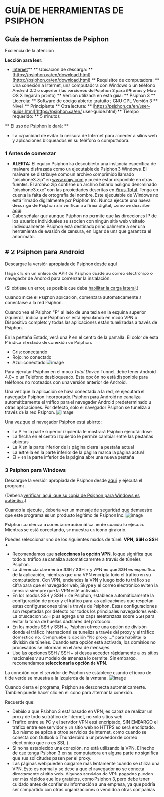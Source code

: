 [Title]: # ()
[Difficulty]: # (Principiante)
[Order]: # (0)

# GUÍA DE HERRAMIENTAS DE PSIPHON

## Guía de herramientas de Psiphon
Exciencia de la atención

**Lección para leer:**
- [Internet](umbrella://lesson/the-internet)**
** Ubicación de descarga: ** [https://psiphon.ca/en/download.html](https://psiphon.ca/en/download.html)
** Requisitos de computadora: ** Una conexión a Internet, una computadora con Windows o un teléfono Android 2.2 o superior (las versiones de Psiphon 3 para iPhones y Mac OS X llegarán pronto)
** Versión utilizada en esta guía: ** Psiphon 3
** Licencia: ** Software de código abierto gratuito ; GNU GPL Versión 3
** Nivel: ** Principiante
** Otra lectura: ** [https://psiphon.ca/en/user-guide.html](https://psiphon.ca/en/ user-guide.html)
** Tiempo requerido: ** 5 minutos

** El uso de Psiphon le dará: **
- La capacidad de evitar la censura de Internet para acceder a sitios web y aplicaciones bloqueados en su teléfono o computadora.

### 1 Antes de comenzar

- **ALERTA:** El equipo Psiphon ha descubierto una instancia específica de malware disfrazada como un ejecutable de Psiphon 3 Windows. El malware se distribuye como un archivo comprimido llamado "pisphone3.zip" en www.copy.com y puede estar disponible en otras fuentes. El archivo zip contiene un archivo binario maligno denominado "pisphone3.exe" con las propiedades descritas en [Virus Total](https://www.virustotal.com/en/file/54201e181615c7eb18ee5a5ca3a0b7924cf3097ac5214fbee530741b6a6bc3da/analysis/1372262585/). Tenga en cuenta la falta de ortografía del nombre. Este ejecutable de Windows no está firmado digitalmente por Psiphon Inc. Nunca ejecute una nueva descarga de Psiphon sin verificar su firma digital, como se describe [aquí](https://psiphon.ca/en.html#is_my_psiphon_3_for_windows_authentic).
- Cabe señalar que aunque Psiphon no permite que las direcciones IP de los usuarios individuales se asocien con ningún sitio web visitado individualmente, Psiphon está destinado principalmente a ser una herramienta de evasión de censura, en lugar de una que garantiza el anonimato.

## # 2 Psiphon para Android

Descargue la versión apropiada de Psiphon desde [aquí](https://psiphon.ca/en/download.html).

Haga clic en un enlace de APK de Psiphon desde su correo electrónico o navegador de Android para comenzar la instalación.

(Si obtiene un error, es posible que deba [habilitar la carga lateral](https://psiphon.ca/en/faq.html#android-enable-sideloading).)

Cuando inicie el Psiphon aplicación, comenzará automáticamente a conectarse a la red Psiphon.

Cuando vea el Psiphon "P" al lado de una tecla en la esquina superior izquierda, indica que Psiphon se está ejecutando en modo VPN o Dispositivo completo y todas las aplicaciones están tunelizadas a través de Psiphon.

En la pestaña Estado, verá una P en el centro de la pantalla. El color de esta P indica el estado de conexión de Psiphon.
- Gris: conectando
- Rojo: no conectado
- Azul: conectado
![image](tool_psiphon1.png)

Para ejecutar Psiphon en el modo _Total Device_ Tunnel, debe tener Android 4.0+ o un Teléfono desbloqueado. Esta opción no está disponible para teléfonos no rooteados con una versión anterior de Android.

Una vez que la aplicación se haya conectado a la red, se ejecutará el navegador Psiphon incorporado. Psiphon para Android no canaliza automáticamente el tráfico para el navegador Android predeterminado u otras aplicaciones. Por defecto, solo el navegador Psiphon se tuneliza a través de la red Psiphon.
![Image](tool_psiphon2.png)

Una vez que el navegador Psiphon está abierto:
- La P en la parte superior izquierda le mostrará Psiphon ejecutándose
- La flecha en el centro izquierdo le permite cambiar entre las pestañas abiertas
- La X en la parte inferior de la página cierra la pestaña actual
- La estrella en la parte inferior de la página marca la página actual
- El + en la parte inferior de la página abre una nueva pestaña

### 3 Psiphon para Windows

Descargue la versión apropiada de Psiphon desde [aquí](https://psiphon.ca/en/download.html), y ejecuta el programa.

(Debería [verificar, aquí, que su copia de Psiphon para Windows es auténtica](https://psiphon.ca/en/faq.html#authentic-windows).)

Cuando la ejecute , debería ver un mensaje de seguridad que demuestre que este programa es un producto legítimo de Psiphon Inc.
![image](tool_psiphon3.png)

Psiphon comienza a conectarse automáticamente cuando lo ejecuta. Mientras se está conectando, se muestra un ícono giratorio.

Puedes seleccionar uno de los siguientes modos de túnel: **VPN, SSH o SSH +**

- Recomendamos que **selecciones la opción VPN**, lo que significa que todo tu tráfico se canaliza automáticamente a través de túneles. Psiphon.
- La diferencia clave entre SSH / SSH + y VPN es que SSH es específico de la aplicación, mientras que una VPN encripta todo el tráfico en su computadora. Con VPN, enciendes la VPN y luego todo tu tráfico se cifra para que el navegador web, Skype y el correo electrónico eviten la censura siempre que la VPN esté activada.
- En los modos SSH y SSH + de Psiphon, establece automáticamente la configuración de proxy y el tráfico para las aplicaciones que respetan estas configuraciones túnel a través de Psiphon. Estas configuraciones son respetadas por defecto por todos los principales navegadores web. La ofuscación SSH plus agrega una capa aleatorizada sobre SSH para evitar la toma de huellas dactilares del protocolo.
- En los modos SSH y SSH +, Psiphon ofrece una opción de división donde el tráfico internacional se tuneliza a través del proxy y el tráfico doméstico no. Compruebe la opción "No proxy ..." para habilitar la división de túneles. Cuando esta opción está activada, los dominios no procesados ​​se informan en el área de mensajes.
- Use las opciones SSH / SSH + si desea acceder rápidamente a los sitios nacionales y su modelo de amenaza lo permite. Sin embargo, recomendamos **seleccionar la opción de VPN**.

La conexión con el servidor de Psiphon se establece cuando el ícono de tilde verde se muestra a la izquierda de la ventana.
![image](tool_psiphon4.png)

Cuando cierra el programa, Psiphon se desconecta automáticamente. También puede hacer clic en el icono para alternar la conexión.

Recuerde que:
- Debido a que Psiphon 3 está basado en VPN, es capaz de realizar un proxy de todo su tráfico de Internet, no solo sitios web
- Tráfico entre su PC y el servidor VPN está encriptado, SIN EMBARGO el tráfico entre ese servidor y un sitio web no HTTPS no será encriptado. (Lo mismo se aplica a otros servicios de Internet, como cuando se conecta con Outlook o Thunderbird a un proveedor de correo electrónico que no es SSL.)
- Si no ha establecido una conexión, no está utilizando la VPN. El hecho de que tenga Psiphon 3 en su computadora en alguna parte no significa que sus solicitudes pasen por el proxy. 
- Las páginas web pueden cargarse más lentamente cuando se utiliza una VPN. Esto es normal y se debe a que el navegador no se conecta directamente al sitio web. Algunos servicios de VPN pagados pueden ser más rápidos que los gratuitos, como Psiphon 3, pero debe tener cuidado antes de confiar su información a una empresa, ya que podría ser compartido con otras organizaciones o vendido a otras compañías